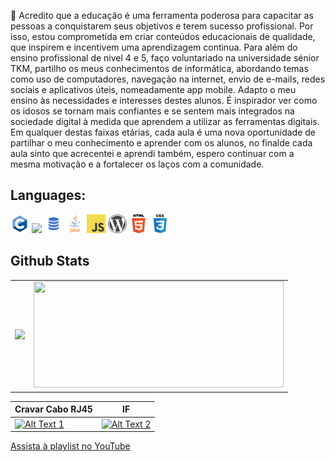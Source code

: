 🔭
Acredito que a educação é uma ferramenta poderosa para capacitar as pessoas a conquistarem seus objetivos e terem sucesso profissional. Por isso, estou comprometida em criar conteúdos educacionais de qualidade, que inspirem e incentivem uma aprendizagem continua. Para além do ensino profissional de nivel 4 e 5, faço voluntariado na universidade sénior TKM, partilho os meus conhecimentos de informática, abordando temas como uso de computadores, navegação na internet, envio de e-mails, redes sociais e aplicativos úteis, nomeadamente app mobile. Adapto o meu ensino às necessidades e interesses destes alunos. É inspirador ver como os idosos se tornam mais confiantes e se sentem mais integrados na sociedade digital à medida que aprendem a utilizar as ferramentas digitais.
Em qualquer destas faixas etárias, cada aula é uma nova oportunidade de partilhar o meu conhecimento e aprender com os alunos, no finalde cada aula sinto que acrecentei e aprendi também, espero continuar com a mesma motivação e a fortalecer os laços com a comunidade. 


<!--
**carmacedo/carmacedo** is a ✨ _special_ ✨ repository because its `README.md` (this file) appears on your GitHub profile.

Here are some ideas to get you started:

-  I’m currently working on ...
- 🌱 I’m currently learning ...
- 👯 I’m looking to collaborate on ...
- 🤔 I’m looking for help with ...
- 💬 Ask me about ...
- 📫 How to reach me: ...
- 😄 Pronouns: ...
- ⚡ Fun fact: ...
-->
## **Languages:**  
<code><img height="30" src="https://raw.githubusercontent.com/github/explore/80688e429a7d4ef2fca1e82350fe8e3517d3494d/topics/c/c.png"></code>
<code><img height="30" src="https://raw.githubusercontent.com/github/explore/80688e429a7d4ef2fca1e82350fe8e3517d3494d/topics/c#.png"></code>
<code><img height="30" src="https://raw.githubusercontent.com/github/explore/80688e429a7d4ef2fca1e82350fe8e3517d3494d/topics/sql/sql.png"></code>
<code><img height="30" src="https://raw.githubusercontent.com/github/explore/80688e429a7d4ef2fca1e82350fe8e3517d3494d/topics/java/java.png"></code>
<code><img height="30" src="https://raw.githubusercontent.com/github/explore/80688e429a7d4ef2fca1e82350fe8e3517d3494d/topics/javascript/javascript.png"></code>
<code><img height="30" src="https://raw.githubusercontent.com/github/explore/80688e429a7d4ef2fca1e82350fe8e3517d3494d/topics/wordpress/wordpress.png"></code>
<code><img height="30" src="https://raw.githubusercontent.com/github/explore/80688e429a7d4ef2fca1e82350fe8e3517d3494d/topics/html/html.png"></code>
<code><img height="30" src="https://raw.githubusercontent.com/github/explore/80688e429a7d4ef2fca1e82350fe8e3517d3494d/topics/css/css.png"></code>
    </div>

## Github Stats

<table>    
<tr>
  <td align="center">
    <img width="400" src="https://github-readme-stats.vercel.app/api?username=carmacedo&show_icons=true&theme=synthwave&include_all_commits=true" />
  </td>
  <td align="center">
    <img height="170" width="400" src="https://github-readme-stats.vercel.app/api/top-langs/?username=carmacedo&layout=compact&theme=synthwave&langs_count=15" /> 
  </td>
</tr>
</table>
</div>

| Cravar Cabo RJ45                                  |   IF                                  |
| ----------------------------------- | ----------------------------------- |
| [![Alt Text 1](https://img.youtube.com/vi/E5R-2HOOX-A/0.jpg)](https://www.youtube.com/watch?v=E5R-2HOOX-A) | [![Alt Text 2](https://img.youtube.com/vi/m1sSVSh8kQE/0.jpg)](https://www.youtube.com/watch?v=m1sSVSh8kQE) |
 [Assista à playlist no YouTube](https://www.youtube.com/playlist?list=PL1jV2VCCeGqmXbE0-qQjHwnp6y4-fa3Mv)


